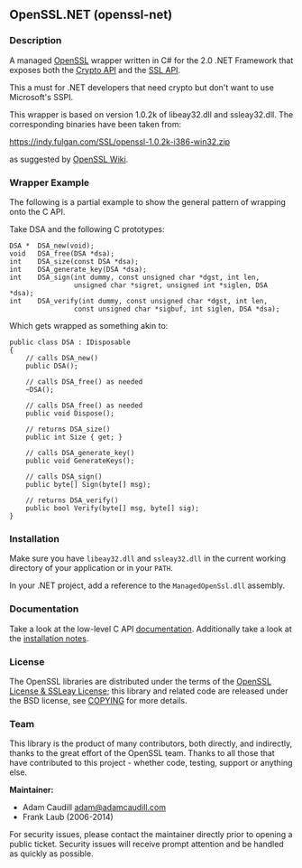 ## OpenSSL.NET (openssl-net)

### Description

A managed [OpenSSL](https://www.openssl.org/) wrapper written in C# for the 2.0 .NET Framework that exposes both the [Crypto API](https://www.openssl.org/docs/crypto/crypto.html) and the [SSL API](https://www.openssl.org/docs/ssl/ssl.html).

This a must for .NET developers that need crypto but don't want to use Microsoft's SSPI.

This wrapper is based on version 1.0.2k of libeay32.dll and ssleay32.dll. The corresponding binaries have been taken from:

https://indy.fulgan.com/SSL/openssl-1.0.2k-i386-win32.zip

as suggested by [OpenSSL Wiki](https://wiki.openssl.org/index.php/Binaries).

### Wrapper Example

The following is a partial example to show the general pattern of wrapping onto the C API.

Take DSA and the following C prototypes:

```
DSA *  DSA_new(void);
void   DSA_free(DSA *dsa);
int    DSA_size(const DSA *dsa);
int    DSA_generate_key(DSA *dsa);
int    DSA_sign(int dummy, const unsigned char *dgst, int len,
                unsigned char *sigret, unsigned int *siglen, DSA *dsa);
int    DSA_verify(int dummy, const unsigned char *dgst, int len,
                const unsigned char *sigbuf, int siglen, DSA *dsa);
```

Which gets wrapped as something akin to:

```
public class DSA : IDisposable
{
    // calls DSA_new()
    public DSA();

    // calls DSA_free() as needed
    ~DSA();

    // calls DSA_free() as needed
    public void Dispose();

    // returns DSA_size()
    public int Size { get; }

    // calls DSA_generate_key()
    public void GenerateKeys();

    // calls DSA_sign()
    public byte[] Sign(byte[] msg);

    // returns DSA_verify()
    public bool Verify(byte[] msg, byte[] sig);
}
```

### Installation

Make sure you have `libeay32.dll` and `ssleay32.dll` in the current working directory of your application or in your `PATH`.

In your .NET project, add a reference to the `ManagedOpenSsl.dll` assembly.

### Documentation

Take a look at the low-level C API [documentation](https://www.openssl.org/docs). Additionally take a look at the [installation notes](INSTALL).

### License

The OpenSSL libraries are distributed under the terms of the [OpenSSL License & SSLeay License](LICENSE); this library and related code are released under the BSD license, see [COPYING](COPYING) for more details.

### Team

This library is the product of many contributors, both directly, and indirectly, thanks to the great effort of the OpenSSL team. Thanks to all those that have contributed to this project - whether code, testing, support or anything else.

**Maintainer:**
 * Adam Caudill <adam@adamcaudill.com>
 * Frank Laub (2006-2014)

For security issues, please contact the maintainer directly prior to opening a public ticket. Security issues will receive prompt attention and be handled as quickly as possible.
